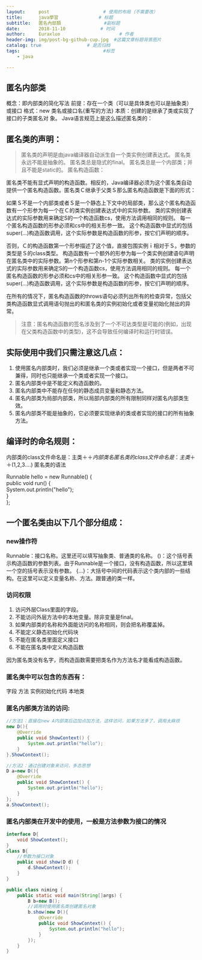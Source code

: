 ```yaml
---
layout:     post                    # 使用的布局（不需要改）
title:      java學習               # 标题 
subtitle:   匿名內部類                #副标题
date:       2018-11-10             # 时间
author:     Euraxluo                      # 作者
header-img: img/post-bg-github-cup.jpg  #这篇文章标题背景图片
catalog: true                 # 是否归档
tags:                               #标签
    - java

---
```

## 匿名内部类
概念：即内部类的简化写法
前提：存在一个类（可以是具体类也可以是抽象类）或接口
格式：new 类名或接口名{重写的方法}
本质：创建的是继承了类或实现了接口的子类匿名对 象。
Java语言规范上是这么描述匿名类的：

## 匿名类的声明：

>匿名类的声明是由java编译器自动派生自一个类实例创建表达式。
匿名类永远不能是抽象的。
匿名类总是隐式的final。
匿名类总是一个内部类；并且不能是static的。
匿名构造函数：

匿名类不能有显式声明的构造函数。相反的，Java编译器必须为这个匿名类自动提供一个匿名构造函数。匿名类Ｃ继承于父类Ｓ那么匿名构造函数是下面的形式：

如果Ｓ不是一个内部类或者Ｓ是一个静态上下文中的局部类，那么这个匿名构造函数有一个形参为每一个在Ｃ的类实例创建表达式中的实际参数。 
类的实例创建表达式的实际参数用来确定S的一个构造函数cs，使用方法调用相同的规则。 
每一个匿名构造函数的形参必须和cs中的相关形参一致。 
这个构造函数中显式的包括super(…)构造函数调用，这个实际参数是构造函数的形参，按它们声明的顺序。

否则，Ｃ的构造函数第一个形参描述了这个值，直接包围实例ｉ相对于Ｓ。参数的类型是Ｓ的class类型。 
构造函数有一个额外的形参为每一个类实例创建语句声明在匿名类中的实际参数。第n个形参和第n-1个实际参数相关。 
类的实例创建表达式的实际参数用来确定S的一个构造函数cs，使用方法调用相同的规则。 
每一个匿名构造函数的形参必须和cs中的相关形参一致。 
这个构造函数中显式的包括super(…)构造函数调用，这个实际参数是构造函数的形参，按它们声明的顺序。

在所有的情况下，匿名构造函数的throws语句必须列出所有的检查异常，包括父类构造函数显式调用语句抛出的和匿名类的实例初始化或者变量初始化抛出的异常。

> 注意：匿名构造函数的签名涉及到了一个不可达类型是可能的(例如，出现在父类构造函数中的类型)，这不会导致任何编译时和运行时错误。

## 实际使用中我们只需注意这几点： 
1. 使用匿名内部类时，我们必须是继承一个类或者实现一个接口，但是两者不可兼得，同时也只能继承一个类或者实现一个接口。 
2. 匿名内部类中是不能定义构造函数的。 
3. 匿名内部类中不能存在任何的静态成员变量和静态方法。 
4. 匿名内部类为局部内部类，所以局部内部类的所有限制同样对匿名内部类生效。 
5. 匿名内部类不能是抽象的，它必须要实现继承的类或者实现的接口的所有抽象方法。

## 编译时的命名规则：

内部类的class文件命名是：主类＋$＋内部类名
匿名类的class文件命名是：主类＋$＋(1,2,3….)
匿名类的语法

Runnable hello = new Runnable() {  
​    public void run() {  
​        System.out.println("hello");  
​    }  
};

## 一个匿名类由以下几个部分组成：

### new操作符
Runnable：接口名称。这里还可以填写抽象类、普通类的名称。
()：这个括号表示构造函数的参数列表。由于Runnable是一个接口，没有构造函数，所以这里填一个空的括号表示没有参数。
{…}：大括号中间的代码表示这个类内部的一些结构。在这里可以定义变量名称、方法。跟普通的类一样。
### 访问权限 
1. 访问外层Class里面的字段。 
2. 不能访问外层方法中的本地变量。除非变量是final。 
3. 如果内部类的名称和外面能访问的名称相同，则会把名称覆盖掉。 
4. 不能定义静态初始化代码块 
5. 不能在匿名类里面定义接口 
6. 不能在匿名类中定义构造函数

因为匿名类没有名字，而构造函数需要把类名作为方法名才能看成构造函数。 
### 匿名类中可以包含的东西有：

字段
方法
实例初始化代码
本地类

### 匿名内部类方法的访问:
```java
//方法1：直接在new A内部类后边加点加方法，这样访问，如果方法多了，调用太麻烦
new D(){
​    @Override
​    public void ShowContext() {
​        System.out.println("hello");
​    }
}.ShowContext();
```
```java
//方法2：通过创建对象来访问，多态思想
D a=new D(){
​    @Override
​    public void ShowContext() {
​        System.out.println("hello");
​    }
};
a.ShowContext();
```

### 匿名内部类在开发中的使用，一般是方法参数为接口的情况
```java
interface D{
​    void ShowContext();
}
class B{
​    //参数为接口对象
​    public void show(D d) {
​        d.ShowContext();
​    }
}

public class niming {
​    public static void main(String[]args) {
​        B b=new B();
​        //调用时使用匿名类创建匿名对象
​        b.show(new D(){
​            @Override
​            public void ShowContext() {
​                System.out.println("hello");
​            }
​        });
​    }
}
```
